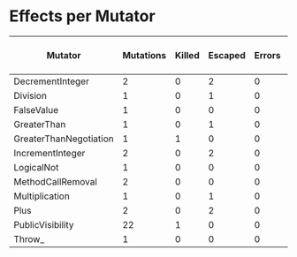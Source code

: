 # Effects per Mutator

| Mutator                | Mutations | Killed | Escaped | Errors | Timed Out | Skipped | MSI (%s) | Covered MSI (%s) |
| ---------------------- | --------- | ------ | ------- | ------ | --------- | ------- | -------- | ---------------- |
| DecrementInteger       |         2 |      0 |       2 |      0 |         0 |       0 |     0.00 |             0.00 |
| Division               |         1 |      0 |       1 |      0 |         0 |       0 |     0.00 |             0.00 |
| FalseValue             |         1 |      0 |       0 |      0 |         0 |       0 |     0.00 |             0.00 |
| GreaterThan            |         1 |      0 |       1 |      0 |         0 |       0 |     0.00 |             0.00 |
| GreaterThanNegotiation |         1 |      1 |       0 |      0 |         0 |       0 |   100.00 |           100.00 |
| IncrementInteger       |         2 |      0 |       2 |      0 |         0 |       0 |     0.00 |             0.00 |
| LogicalNot             |         1 |      0 |       0 |      0 |         0 |       0 |     0.00 |             0.00 |
| MethodCallRemoval      |         2 |      0 |       0 |      0 |         0 |       0 |     0.00 |             0.00 |
| Multiplication         |         1 |      0 |       1 |      0 |         0 |       0 |     0.00 |             0.00 |
| Plus                   |         2 |      0 |       2 |      0 |         0 |       0 |     0.00 |             0.00 |
| PublicVisibility       |        22 |      1 |       0 |      0 |         0 |       0 |     4.55 |           100.00 |
| Throw_                 |         1 |      0 |       0 |      0 |         0 |       0 |     0.00 |             0.00 |
